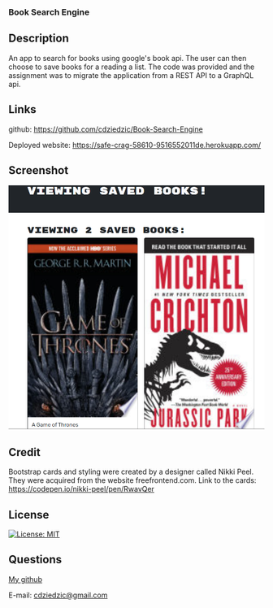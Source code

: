 ### Book Search Engine

## Description

An app to search for books using google's book api. The user can then choose to save books for a reading a list. The code was provided and the assignment was to migrate the application from a REST API to a GraphQL api.

## Links

github: https://github.com/cdziedzic/Book-Search-Engine

Deployed website: https://safe-crag-58610-9516552011de.herokuapp.com/


## Screenshot

![Alt text](image.png)


## Credit

Bootstrap cards and styling were created by a designer called Nikki Peel. They were acquired from the website freefrontend.com. Link to the cards: https://codepen.io/nikki-peel/pen/RwavQer


## License

[![License: MIT](https://img.shields.io/badge/License-MIT-yellow.svg)](https://opensource.org/licenses/MIT)


## Questions

[My github](github.com/cdziedzic)

E-mail: cdziedzic@gmail.com
